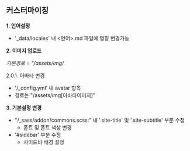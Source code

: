 ## 커스터마이징
**1. 언어설정**
* '_data/locales' 내 <언어>.md 파일에 명칭 변경가능

**2. 이미지 업로드**

*기본경로 = "/assets/img/*

2.0.1. 아바타 변경
* '/_config.yml' 내 avatar 항목
* 경로는 "/assets/img[아바타이미지]"


**3. 기본설정 변경**

* "/_sass/addon/commons.scss:" 내 '.site-title' 및 '.site-subtitle' 부분 수정
  * 폰트 및 폰트 색상 변경
* '#sidebar' 부분 수정
  * 사이드바 배경 설정
